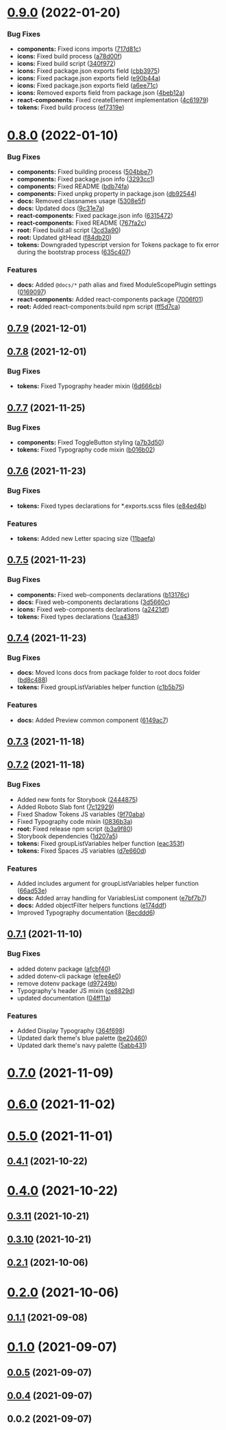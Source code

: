 # [0.9.0](https://github.com/LivePersonInc/lp-design-system/compare/v0.8.0...v0.9.0) (2022-01-20)


### Bug Fixes

* **components:** Fixed icons imports ([717d81c](https://github.com/LivePersonInc/lp-design-system/commit/717d81c16780d3b3467ace694590decc563a239b))
* **icons:** Fixed build process ([a78d00f](https://github.com/LivePersonInc/lp-design-system/commit/a78d00fb44bf337c05328ede18b7f359ab6cca49))
* **icons:** Fixed build script ([340f972](https://github.com/LivePersonInc/lp-design-system/commit/340f972b3331fbad79d905cca3a8f2a6036f941f))
* **icons:** Fixed package.json exports field ([cbb3975](https://github.com/LivePersonInc/lp-design-system/commit/cbb3975acdbeb10c66c2efeb29b854889df07b04))
* **icons:** Fixed package.json exports field ([e90b44a](https://github.com/LivePersonInc/lp-design-system/commit/e90b44a52f159a4a4f355596c2d95de86b8b5fe3))
* **icons:** Fixed package.json exports field ([a6ee71c](https://github.com/LivePersonInc/lp-design-system/commit/a6ee71c2ec36c844e203496381033282c99d7e80))
* **icons:** Removed exports field from package.json ([4beb12a](https://github.com/LivePersonInc/lp-design-system/commit/4beb12a5d55dd9cd1c226b8cb79567a6a4731b1b))
* **react-components:** Fixed createElement implementation ([4c61979](https://github.com/LivePersonInc/lp-design-system/commit/4c61979f3bbe5f9a10bfc21b9024ffdbf69ea87e))
* **tokens:** Fixed build process ([ef7319e](https://github.com/LivePersonInc/lp-design-system/commit/ef7319e25e232454bd65beae51ab9aa2ed318ad1))



# [0.8.0](https://github.com/LivePersonInc/lp-design-system/compare/v0.7.9...v0.8.0) (2022-01-10)


### Bug Fixes

* **components:** Fixed building process ([504bbe7](https://github.com/LivePersonInc/lp-design-system/commit/504bbe7c6cdc461dd6ec602ad72135641f2bdb90))
* **components:** Fixed package.json info ([3293cc1](https://github.com/LivePersonInc/lp-design-system/commit/3293cc1045169048ec958cbb35410a10c6947190))
* **components:** Fixed README ([bdb74fa](https://github.com/LivePersonInc/lp-design-system/commit/bdb74fa14145f9bc15b0e6121b09b4c354dd38fe))
* **components:** Fixed unpkg property in package.json ([db92544](https://github.com/LivePersonInc/lp-design-system/commit/db925447d18d67b67dc062bce1504a2f99917497))
* **docs:** Removed classnames usage ([5308e5f](https://github.com/LivePersonInc/lp-design-system/commit/5308e5fc7fee0123bc17111ac1d5129c68a51731))
* **docs:** Updated docs ([9c31e7a](https://github.com/LivePersonInc/lp-design-system/commit/9c31e7adf67c85606aa9f8745fc6e8dddf642e23))
* **react-components:** Fixed package.json info ([6315472](https://github.com/LivePersonInc/lp-design-system/commit/63154723578704fda813e25f00c4a4b2a425d61a))
* **react-components:** Fixed README ([767fa2c](https://github.com/LivePersonInc/lp-design-system/commit/767fa2ca21db11c9df8dd8eb96599d1724b33fdb))
* **root:** Fixed build:all script ([3cd3a90](https://github.com/LivePersonInc/lp-design-system/commit/3cd3a9026727972a876757d007763ffb7e450a92))
* **root:** Updated gitHead ([f84db20](https://github.com/LivePersonInc/lp-design-system/commit/f84db2078c05c2357d70a39d7c6cc476829df63b))
* **tokens:** Downgraded typescript version for Tokens package to fix error during the bootstrap process ([635c407](https://github.com/LivePersonInc/lp-design-system/commit/635c4072303303f864707f269121c1a92cf0e04e))


### Features

* **docs:** Added `@docs/*` path alias and fixed ModuleScopePlugin settings ([0169097](https://github.com/LivePersonInc/lp-design-system/commit/0169097b2aa11c1751497bee99582b63bed8724b))
* **react-components:** Added react-components package ([7006f01](https://github.com/LivePersonInc/lp-design-system/commit/7006f01a432276657b7419bc165e783827937b38))
* **root:** Added react-components:build npm script ([ff5d7ca](https://github.com/LivePersonInc/lp-design-system/commit/ff5d7ca9b2ede5c5f32492e6e498d4178a3d4407))



## [0.7.9](https://github.com/LivePersonInc/lp-design-system/compare/v0.7.8...v0.7.9) (2021-12-01)



## [0.7.8](https://github.com/LivePersonInc/lp-design-system/compare/v0.7.7...v0.7.8) (2021-12-01)


### Bug Fixes

* **tokens:** Fixed Typography header mixin ([6d666cb](https://github.com/LivePersonInc/lp-design-system/commit/6d666cb491d42e03b1b7cb6e802f54f059048c1c))



## [0.7.7](https://github.com/LivePersonInc/lp-design-system/compare/v0.7.6...v0.7.7) (2021-11-25)


### Bug Fixes

* **components:** Fixed ToggleButton styling ([a7b3d50](https://github.com/LivePersonInc/lp-design-system/commit/a7b3d503ff39a087d5cc09475ed5d66819a868e0))
* **tokens:** Fixed Typography code mixin ([b016b02](https://github.com/LivePersonInc/lp-design-system/commit/b016b022a5d126595d040e2b52ee64034370046e))



## [0.7.6](https://github.com/LivePersonInc/lp-design-system/compare/v0.7.5...v0.7.6) (2021-11-23)


### Bug Fixes

* **tokens:** Fixed types declarations for *.exports.scss files ([e84ed4b](https://github.com/LivePersonInc/lp-design-system/commit/e84ed4bf749ed608a6b7625a21b427b83cf92ce5))


### Features

* **tokens:** Added new Letter spacing size ([11baefa](https://github.com/LivePersonInc/lp-design-system/commit/11baefa0c84263d96bdb15278331a4530ed4eb71))



## [0.7.5](https://github.com/LivePersonInc/lp-design-system/compare/v0.7.4...v0.7.5) (2021-11-23)


### Bug Fixes

* **components:** Fixed web-components declarations ([b13176c](https://github.com/LivePersonInc/lp-design-system/commit/b13176c415a1b3f589b65ee5a2ee9105f6ffff9d))
* **docs:** Fixed web-components declarations ([3d5660c](https://github.com/LivePersonInc/lp-design-system/commit/3d5660caa80b590e757e4adc49ffdc370e28e26a))
* **icons:** Fixed web-components declarations ([a2421df](https://github.com/LivePersonInc/lp-design-system/commit/a2421dff76b947fe5b51804ceca810e288c2253d))
* **tokens:** Fixed types declarations ([1ca4381](https://github.com/LivePersonInc/lp-design-system/commit/1ca438134831b99a3703aaed0353ad2cc472da4c))



## [0.7.4](https://github.com/LivePersonInc/lp-design-system/compare/v0.7.3...v0.7.4) (2021-11-23)


### Bug Fixes

* **docs:** Moved Icons docs from package folder to root docs folder ([bd8c488](https://github.com/LivePersonInc/lp-design-system/commit/bd8c488f5feadf0d9b9591e468e77926040b4210))
* **tokens:** Fixed groupListVariables helper function ([c1b5b75](https://github.com/LivePersonInc/lp-design-system/commit/c1b5b7536bc43536c61d75f1ef0b68edf18800ca))


### Features

* **docs:** Added Preview common component ([6149ac7](https://github.com/LivePersonInc/lp-design-system/commit/6149ac74d6089941192547d6d1a06865d69e4d5b))



## [0.7.3](https://github.com/LivePersonInc/lp-design-system/compare/v0.7.2...v0.7.3) (2021-11-18)



## [0.7.2](https://github.com/LivePersonInc/lp-design-system/compare/v0.7.1...v0.7.2) (2021-11-18)


### Bug Fixes

* Added new fonts for Storybook ([2444875](https://github.com/LivePersonInc/lp-design-system/commit/2444875892d9a34bc5a4dab6d8c6ea92465695c3))
* Added Roboto Slab font ([7c12929](https://github.com/LivePersonInc/lp-design-system/commit/7c129299762b6ad8baecc0d0865b92d7ed3e3ccc))
* Fixed Shadow Tokens JS variables ([9f70aba](https://github.com/LivePersonInc/lp-design-system/commit/9f70abadf3f56fc4d61e8241f0cdc861009ba372))
* Fixed Typography code mixin ([0836b3a](https://github.com/LivePersonInc/lp-design-system/commit/0836b3a61cd696cee67442c1e8f4e6669982c7a6))
* **root:** Fixed release npm script ([b3a9f80](https://github.com/LivePersonInc/lp-design-system/commit/b3a9f8056a39877781d7320ccebb9203230eb635))
* Storybook dependencies ([1d207a5](https://github.com/LivePersonInc/lp-design-system/commit/1d207a5aec4aa673c78a1c08115d786c8414bc97))
* **tokens:** Fixed groupListVariables helper function ([eac353f](https://github.com/LivePersonInc/lp-design-system/commit/eac353f90a8272dd27c702ea1f3fd901384cdf8b))
* **tokens:** Fixed Spaces JS variables ([d7e660d](https://github.com/LivePersonInc/lp-design-system/commit/d7e660de10d3b275c91f174f3e7e89c027171b1b))


### Features

* Added includes argument for groupListVariables helper function ([66ad53e](https://github.com/LivePersonInc/lp-design-system/commit/66ad53e0eff4cde6f8dda775614cb8763600abcc))
* **docs:** Added array handling for VariablesList component ([e7bf7b7](https://github.com/LivePersonInc/lp-design-system/commit/e7bf7b7619e9277b709c1d561670137552991b3d))
* **docs:** Added objectFilter helpers functions ([e174ddf](https://github.com/LivePersonInc/lp-design-system/commit/e174ddfce98f18bbec14fe53479307e62a4ea15a))
* Improved Typography documentation ([8ecddd6](https://github.com/LivePersonInc/lp-design-system/commit/8ecddd623b6866824883d89b25bfde9299ea257d))



## [0.7.1](https://github.com/LivePersonInc/lp-design-system/compare/v0.7.0...v0.7.1) (2021-11-10)


### Bug Fixes

* added dotenv package ([afcbf40](https://github.com/LivePersonInc/lp-design-system/commit/afcbf403c7a6a4605266441c63f1b8280c248107))
* added dotenv-cli package ([efee4e0](https://github.com/LivePersonInc/lp-design-system/commit/efee4e092ddaa8d671e749ea09b63b079d4c3d04))
* remove dotenv package ([d97249b](https://github.com/LivePersonInc/lp-design-system/commit/d97249b8344dd8eb397038785fac507a41afa583))
* Typography's header JS mixin ([ce8829d](https://github.com/LivePersonInc/lp-design-system/commit/ce8829d135657e5f0ccbd2d083a335e88a5b4990))
* updated documentation ([04ff11a](https://github.com/LivePersonInc/lp-design-system/commit/04ff11af9fd6f95b2b724f460fe22a0c2d61e3d3))


### Features

* Added Display Typography ([364f698](https://github.com/LivePersonInc/lp-design-system/commit/364f69824cff88692b432714bb5edb73ecdc5b10))
* Updated dark theme's blue palette ([be20460](https://github.com/LivePersonInc/lp-design-system/commit/be20460763118df53f3bf1478945fc13f259b36f))
* Updated dark theme's navy palette ([5abb431](https://github.com/LivePersonInc/lp-design-system/commit/5abb431259912c55c30bf5cf0df43574af9ef49e))



# [0.7.0](https://github.com/LivePersonInc/lp-design-system/compare/v0.6.0...v0.7.0) (2021-11-09)



# [0.6.0](https://github.com/LivePersonInc/lp-design-system/compare/v0.5.0...v0.6.0) (2021-11-02)



# [0.5.0](https://github.com/LivePersonInc/lp-design-system/compare/v0.4.1...v0.5.0) (2021-11-01)



## [0.4.1](https://github.com/LivePersonInc/lp-design-system/compare/v0.4.0...v0.4.1) (2021-10-22)



# [0.4.0](https://github.com/LivePersonInc/lp-design-system/compare/v0.3.11...v0.4.0) (2021-10-22)



## [0.3.11](https://github.com/LivePersonInc/lp-design-system/compare/v0.3.10...v0.3.11) (2021-10-21)



## [0.3.10](https://github.com/LivePersonInc/lp-design-system/compare/v0.2.1...v0.3.10) (2021-10-21)



## [0.2.1](https://github.com/LivePersonInc/lp-design-system/compare/v0.2.0...v0.2.1) (2021-10-06)



# [0.2.0](https://github.com/LivePersonInc/lp-design-system/compare/v0.1.1...v0.2.0) (2021-10-06)



## [0.1.1](https://github.com/LivePersonInc/lp-design-system/compare/v0.1.0...v0.1.1) (2021-09-08)



# [0.1.0](https://github.com/LivePersonInc/lp-design-system/compare/v0.0.5...v0.1.0) (2021-09-07)



## [0.0.5](https://github.com/LivePersonInc/lp-design-system/compare/v0.0.4...v0.0.5) (2021-09-07)



## [0.0.4](https://github.com/LivePersonInc/lp-design-system/compare/v0.0.2...v0.0.4) (2021-09-07)



## 0.0.2 (2021-09-07)



